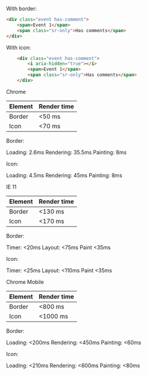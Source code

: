 With border:

``` HTML
<div class="event has-comment">
    <span>Event 1</span>
    <span class="sr-only">Has comments</span>
</div>
```
    
With icon:

``` HTML
    <div class="event has-comment">
        <i aria-hidden="true"></i>
        <span>Event 1</span>
        <span class="sr-only">Has comments</span>
    </div>
```

Chrome 

| Element | Render time  |
| ------- | ------------ |
| Border  |     <50 ms    |
|   Icon  |     <70 ms    |

Border:

Loading: 2.6ms
Rendering: 35.5ms
Painting: 8ms

Icon:

Loading: 4.5ms
Rendering: 45ms
Painting: 8ms

IE 11

| Element | Render time  |
| ------- | ------------ |
| Border  |     <130 ms  |
|   Icon  |     <170 ms  |

Border:

Timer: <20ms
Layout: <75ms
Paint <35ms

Icon:

Timer: <25ms
Layout: <110ms
Paint <35ms

Chrome Mobile

| Element | Render time  |
| ------- | ------------ |
| Border  |     <800 ms  |
|   Icon  |    <1000 ms  |

Border:

Loading: <200ms
Rendering: <450ms
Painting: <60ms

Icon:

Loading: <210ms
Rendering: <600ms
Painting: <80ms
